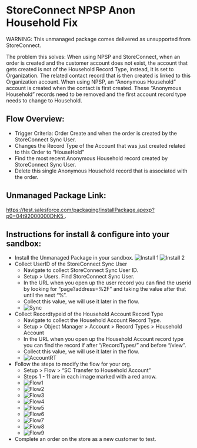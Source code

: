 
# StoreConnect NPSP Anon Household Fix

WARNING: This unmanaged package comes delivered as unsupported from StoreConnect.

The problem this solves:
When using NPSP and StoreConnect, when an order is created and the customer account does not exist, the account that gets created is not of the Household Record Type, instead, it is set to Organization. The related contact record that is then created is linked to this Organization account. When using NPSP, an “Anonymous Household” account is created when the contact is first created. These “Anonymous Household” records need to be removed and the first account record type needs to change to Household.

## Flow Overview:
- Trigger Criteria: Order Create and when the order is created by the StoreConnect Sync User.
- Changes the Record Type of the Account that was just created related to this Order to “HouseHold”
- Find the most recent Anonymous Household record created by StoreConnect Sync User.
- Delete this single Anonymous Household record that is associated with the order.

## Unmanaged Package Link:
[https://test.salesforce.com/packaging/installPackage.apexp?p0=04t92000000DhK5 ](https://test.salesforce.com/packaging/installPackage.apexp?p0=04t92000000DhK5).


## Instructions for install & configure into your sandbox:

- Install the Unmanaged Package in your sandbox.
![Install 1](/images/npsp1a.png)
![Install 2](/images/npsp2.png)
- Collect UserID of the StoreConnect Sync User
    - Navigate to collect StoreConnect Sync User ID.
    - Setup > Users. Find StoreConnect Sync User. 
    - In the URL when you open up the user record you can find the userid by looking for “page?address=%2F” and taking the value after that until the next “%”.
    - Collect this value, we will use it later in the flow.
    - ![Sync](/images/npsp3.png)
- Collect Recordtypeid of the Household Account Record Type
    - Navigate to collect the Household Account Record Type.
    - Setup > Object Manager > Account > Record Types > Household Account
    - In the URL when you open up the Household Account record type you can find the record if after “/RecordTypes/” and before “/view”. 
    - Collect this value, we will use it later in the flow.
    - ![AccountRT](/images/npsp4.png)
- Follow the steps to modify the flow for your org.
    - Setup > Flow > “SC Transfer to Household Account”
    - Steps 1 - 11 are in each image marked with a red arrow.
    - ![Flow1](/images/npsp5.png)
    - ![Flow2](/images/npsp6.png)
    - ![Flow3](/images/npsp7.png)
    - ![Flow4](/images/npsp8.png)
    - ![Flow5](/images/npsp9.png)
    - ![Flow6](/images/npsp10.png)
    - ![Flow7](/images/npsp11.png)
    - ![Flow8](/images/npsp12.png)
    - ![Flow9](/images/npsp13.png)
- Complete an order on the store as a new customer to test.



